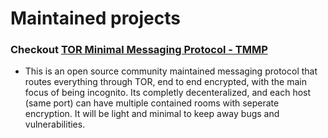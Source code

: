# Maintained projects

### Checkout [TOR Minimal Messaging Protocol - TMMP](fu3x.github.io/TMMP)
- This is an open source community maintained messaging protocol that routes everything through TOR, end to end encrypted, with the main focus of being incognito. Its completly decenteralized, and each host (same port) can have multiple contained rooms with seperate encryption. It will be light and minimal to keep away bugs and vulnerabilities.
